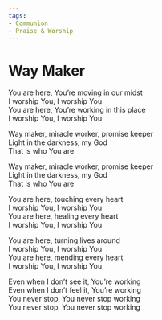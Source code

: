 ```yaml
---
tags:
- Communion
- Praise & Worship
---
```


# Way Maker  

You are here, You’re moving in our midst  
I worship You, I worship You  
You are here, You’re working in this place  
I worship You, I worship You  

Way maker, miracle worker, promise keeper  
Light in the darkness, my God  
That is who You are  

Way maker, miracle worker, promise keeper  
Light in the darkness, my God  
That is who You are  

You are here, touching every heart  
I worship You, I worship You  
You are here, healing every heart  
I worship You, I worship You  

You are here, turning lives around  
I worship You, I worship You  
You are here, mending every heart  
I worship You, I worship You  

Even when I don’t see it, You’re working  
Even when I don’t feel it, You’re working  
You never stop, You never stop working  
You never stop, You never stop working